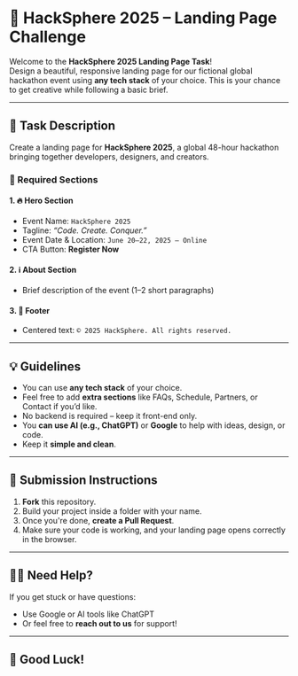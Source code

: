 # 🚀 HackSphere 2025 – Landing Page Challenge

Welcome to the **HackSphere 2025 Landing Page Task**!  
Design a beautiful, responsive landing page for our fictional global hackathon event using **any tech stack** of your choice. This is your chance to get creative while following a basic brief.

---

## 📝 Task Description

Create a landing page for **HackSphere 2025**, a global 48-hour hackathon bringing together developers, designers, and creators.

### 🎯 Required Sections

#### 1. 🔥 Hero Section
- Event Name: `HackSphere 2025`
- Tagline: _“Code. Create. Conquer.”_
- Event Date & Location: `June 20–22, 2025 – Online`
- CTA Button: **Register Now**

#### 2. ℹ️ About Section
- Brief description of the event (1–2 short paragraphs)

#### 3. 🔻 Footer
- Centered text: `© 2025 HackSphere. All rights reserved.`

---

## 💡 Guidelines

- You can use **any tech stack** of your choice.
- Feel free to add **extra sections** like FAQs, Schedule, Partners, or Contact if you’d like.
- No backend is required – keep it front-end only.
- You **can use AI (e.g., ChatGPT)** or **Google** to help with ideas, design, or code.
- Keep it **simple and clean**.

---

## 🔧 Submission Instructions

1. **Fork** this repository.
2. Build your project inside a folder with your name.
3. Once you're done, **create a Pull Request**.
4. Make sure your code is working, and your landing page opens correctly in the browser.

---

## 🧑‍💻 Need Help?

If you get stuck or have questions:
- Use Google or AI tools like ChatGPT
- Or feel free to **reach out to us** for support!

---

## 🙌 Good Luck!

